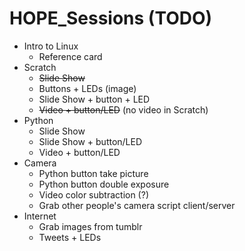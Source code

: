 # HOPE_Sessions (TODO)
- Intro to Linux
  - Reference card
- Scratch
  - ~~Slide Show~~
  - Buttons + LEDs (image)
  - Slide Show + button + LED
  - ~~Video + button/LED~~ (no video in Scratch)
- Python
  - Slide Show
  - Slide Show + button/LED
  - Video + button/LED
- Camera
  - Python button take picture
  - Python button double exposure
  - Video color subtraction (?)
  - Grab other people's camera script client/server
- Internet
  - Grab images from tumblr
  - Tweets + LEDs
